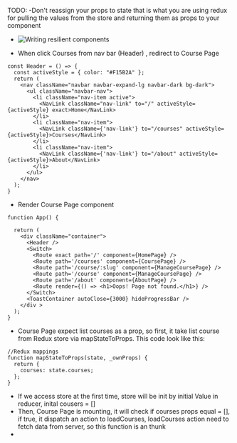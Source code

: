 TODO:
  -Don't reassign your props to state that is what you are using redux for pulling the values from the store and returning them as props to your component
- ![Writing resilient components](https://overreacted.io/writing-resilient-components/)

- When click Courses from nav bar (Header) , redirect to Course Page

```
const Header = () => {
  const activeStyle = { color: "#F15B2A" };
  return (
    <nav className="navbar navbar-expand-lg navbar-dark bg-dark">
      <ul className="navbar-nav">
        <li className="nav-item active">
          <NavLink className="nav-link" to="/" activeStyle={activeStyle} exact>Home</NavLink>
        </li>
        <li className="nav-item">
          <NavLink className={'nav-link'} to="/courses" activeStyle={activeStyle}>Courses</NavLink>
        </li>
        <li className="nav-item">
          <NavLink className={'nav-link'} to="/about" activeStyle={activeStyle}>About</NavLink>
        </li>
      </ul>
    </nav>
  );
}

```
- Render Course Page component
```
function App() {

  return (
    <div className="container">
      <Header />
      <Switch>
        <Route exact path='/' component={HomePage} />
        <Route path='/courses' component={CoursePage} />
        <Route path='/course/:slug' component={ManageCoursePage} />
        <Route path='/course' component={ManageCoursePage} />
        <Route path='/about' component={AboutPage} />
        <Route render={() => <h1>Oops! Page not found.</h1>} />
      </Switch>
      <ToastContainer autoClose={3000} hideProgressBar />
    </div >
  );
}

```

- Course Page expect list courses as a prop, so first, it take list course from Redux store via mapStateToProps.
This code look like this:
```
//Redux mappings
function mapStateToProps(state, _ownProps) {
  return {
    courses: state.courses;
  };
}
```
- If we access store at the first time, store will be init by initial Value in reducer, inital cousers = []
- Then, Course Page is mounting, it will check if courses props equal = [], if true,
    it dispatch an action to loadCourses, loadCourses action need to fetch data from server,
    so this function is an thunk
-
